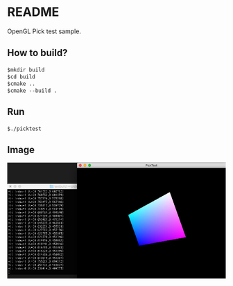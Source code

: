 # README

OpenGL Pick test sample.

## How to build?

    $mkdir build
    $cd build
    $cmake ..
    $cmake --build .

## Run

    $./picktest

## Image

![screenshot](img/scr.jpg "screenshot")